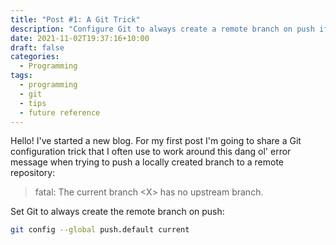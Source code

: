 ```yaml
---
title: "Post #1: A Git Trick"
description: "Configure Git to always create a remote branch on push if it doesn't already exist."
date: 2021-11-02T19:37:16+10:00
draft: false
categories: 
  - Programming
tags:
  - programming
  - git
  - tips
  - future reference
---
```

Hello! I've started a new blog. For my first post I'm going to share a Git configuration trick that I often use to work around this dang ol' error message when trying to push a locally created branch to a remote repository:

<!--more-->

> fatal: The current branch &lt;X&gt; has no upstream branch.

Set Git to always create the remote branch on push:

``` bash
git config --global push.default current
```